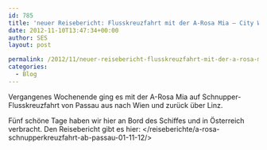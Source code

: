 ```yaml
---
id: 785
title: 'neuer Reisebericht: Flusskreuzfahrt mit der A-Rosa Mia – City Wellness'
date: 2012-11-10T13:47:34+00:00
author: SES
layout: post

permalink: /2012/11/neuer-reisebericht-flusskreuzfahrt-mit-der-a-rosa-mia-city-wellness/
categories:
  - Blog
---
```

Vergangenes Wochenende ging es mit der A-Rosa Mia auf Schnupper-Flusskreuzfahrt von Passau aus nach Wien und zurück über Linz.

Fünf schöne Tage haben wir hier an Bord des Schiffes und in Österreich verbracht. Den Reisebericht gibt es hier: </reiseberichte/a-rosa-schnupperkreuzfahrt-ab-passau-01-11-12/>
